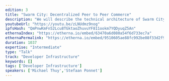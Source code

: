 ```yaml
---
edition: 3
title: "Swarm City: Decentralized Peer to Peer Commerce"
description: "We will describe the technical architecture of Swarm City. Specifically how we use Whisper to communicate and initiate the payment without having to send a public key."
youtubeUrl: "https://youtu.be/zLNUdmz9nog"
ipfsHash: "QmPnwKmFn52Lcu8TGktaoZhuvuYF811ookm7YQDyuqZ5An"
ethernaIndex: "https://etherna.io/embed/63470a6d080a54f6d733ec7a"
ethernaPermalink: "https://etherna.io/embed/9510605ae88fc992be08f33d2f9289b13669359e43cc7c6ff3ec72698c46ed02"
duration: 1037
expertise: "Intermediate"
type: "Talk"
track: "Developer Infrastructure"
keywords: []
tags: ['Developer Infrastructure']
speakers: ['Michael Thuy','Stefaan Ponnet']
---
```

